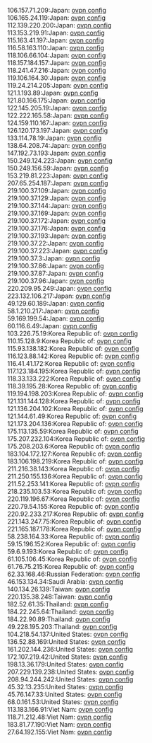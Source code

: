 106.157.71.209:Japan: [ovpn config](vpn/106_157_71_209.ovpn)  
106.165.24.119:Japan: [ovpn config](vpn/106_165_24_119.ovpn)  
112.139.220.200:Japan: [ovpn config](vpn/112_139_220_200.ovpn)  
113.153.219.91:Japan: [ovpn config](vpn/113_153_219_91.ovpn)  
115.163.41.197:Japan: [ovpn config](vpn/115_163_41_197.ovpn)  
116.58.163.110:Japan: [ovpn config](vpn/116_58_163_110.ovpn)  
118.106.66.104:Japan: [ovpn config](vpn/118_106_66_104.ovpn)  
118.157.184.157:Japan: [ovpn config](vpn/118_157_184_157.ovpn)  
118.241.47.216:Japan: [ovpn config](vpn/118_241_47_216.ovpn)  
119.106.164.30:Japan: [ovpn config](vpn/119_106_164_30.ovpn)  
119.24.214.205:Japan: [ovpn config](vpn/119_24_214_205.ovpn)  
121.1.193.89:Japan: [ovpn config](vpn/121_1_193_89.ovpn)  
121.80.166.175:Japan: [ovpn config](vpn/121_80_166_175.ovpn)  
122.145.205.19:Japan: [ovpn config](vpn/122_145_205_19.ovpn)  
122.222.165.58:Japan: [ovpn config](vpn/122_222_165_58.ovpn)  
124.159.110.167:Japan: [ovpn config](vpn/124_159_110_167.ovpn)  
126.120.173.197:Japan: [ovpn config](vpn/126_120_173_197.ovpn)  
133.114.78.19:Japan: [ovpn config](vpn/133_114_78_19.ovpn)  
138.64.208.74:Japan: [ovpn config](vpn/138_64_208_74.ovpn)  
147.192.73.193:Japan: [ovpn config](vpn/147_192_73_193.ovpn)  
150.249.124.223:Japan: [ovpn config](vpn/150_249_124_223.ovpn)  
150.249.156.59:Japan: [ovpn config](vpn/150_249_156_59.ovpn)  
153.219.81.223:Japan: [ovpn config](vpn/153_219_81_223.ovpn)  
207.65.254.187:Japan: [ovpn config](vpn/207_65_254_187.ovpn)  
219.100.37.109:Japan: [ovpn config](vpn/219_100_37_109.ovpn)  
219.100.37.129:Japan: [ovpn config](vpn/219_100_37_129.ovpn)  
219.100.37.144:Japan: [ovpn config](vpn/219_100_37_144.ovpn)  
219.100.37.169:Japan: [ovpn config](vpn/219_100_37_169.ovpn)  
219.100.37.172:Japan: [ovpn config](vpn/219_100_37_172.ovpn)  
219.100.37.176:Japan: [ovpn config](vpn/219_100_37_176.ovpn)  
219.100.37.193:Japan: [ovpn config](vpn/219_100_37_193.ovpn)  
219.100.37.22:Japan: [ovpn config](vpn/219_100_37_22.ovpn)  
219.100.37.223:Japan: [ovpn config](vpn/219_100_37_223.ovpn)  
219.100.37.3:Japan: [ovpn config](vpn/219_100_37_3.ovpn)  
219.100.37.86:Japan: [ovpn config](vpn/219_100_37_86.ovpn)  
219.100.37.87:Japan: [ovpn config](vpn/219_100_37_87.ovpn)  
219.100.37.96:Japan: [ovpn config](vpn/219_100_37_96.ovpn)  
220.209.95.249:Japan: [ovpn config](vpn/220_209_95_249.ovpn)  
223.132.106.217:Japan: [ovpn config](vpn/223_132_106_217.ovpn)  
49.129.60.189:Japan: [ovpn config](vpn/49_129_60_189.ovpn)  
58.1.210.217:Japan: [ovpn config](vpn/58_1_210_217.ovpn)  
59.169.199.54:Japan: [ovpn config](vpn/59_169_199_54.ovpn)  
60.116.6.49:Japan: [ovpn config](vpn/60_116_6_49.ovpn)  
103.226.75.19:Korea Republic of: [ovpn config](vpn/103_226_75_19.ovpn)  
110.15.128.9:Korea Republic of: [ovpn config](vpn/110_15_128_9.ovpn)  
115.93.138.182:Korea Republic of: [ovpn config](vpn/115_93_138_182.ovpn)  
116.123.88.142:Korea Republic of: [ovpn config](vpn/116_123_88_142.ovpn)  
116.41.41.172:Korea Republic of: [ovpn config](vpn/116_41_41_172.ovpn)  
117.123.184.195:Korea Republic of: [ovpn config](vpn/117_123_184_195.ovpn)  
118.33.133.222:Korea Republic of: [ovpn config](vpn/118_33_133_222.ovpn)  
118.39.195.28:Korea Republic of: [ovpn config](vpn/118_39_195_28.ovpn)  
119.194.198.203:Korea Republic of: [ovpn config](vpn/119_194_198_203.ovpn)  
121.131.144.128:Korea Republic of: [ovpn config](vpn/121_131_144_128.ovpn)  
121.136.204.102:Korea Republic of: [ovpn config](vpn/121_136_204_102.ovpn)  
121.144.61.49:Korea Republic of: [ovpn config](vpn/121_144_61_49.ovpn)  
121.173.204.136:Korea Republic of: [ovpn config](vpn/121_173_204_136.ovpn)  
175.113.135.59:Korea Republic of: [ovpn config](vpn/175_113_135_59.ovpn)  
175.207.232.104:Korea Republic of: [ovpn config](vpn/175_207_232_104.ovpn)  
175.208.203.6:Korea Republic of: [ovpn config](vpn/175_208_203_6.ovpn)  
183.104.172.127:Korea Republic of: [ovpn config](vpn/183_104_172_127.ovpn)  
183.106.198.219:Korea Republic of: [ovpn config](vpn/183_106_198_219.ovpn)  
211.216.38.143:Korea Republic of: [ovpn config](vpn/211_216_38_143.ovpn)  
211.250.155.136:Korea Republic of: [ovpn config](vpn/211_250_155_136.ovpn)  
211.52.253.141:Korea Republic of: [ovpn config](vpn/211_52_253_141.ovpn)  
218.235.103.53:Korea Republic of: [ovpn config](vpn/218_235_103_53.ovpn)  
220.119.196.67:Korea Republic of: [ovpn config](vpn/220_119_196_67.ovpn)  
220.79.54.155:Korea Republic of: [ovpn config](vpn/220_79_54_155.ovpn)  
220.92.233.217:Korea Republic of: [ovpn config](vpn/220_92_233_217.ovpn)  
221.143.247.75:Korea Republic of: [ovpn config](vpn/221_143_247_75.ovpn)  
221.165.187.178:Korea Republic of: [ovpn config](vpn/221_165_187_178.ovpn)  
58.238.164.33:Korea Republic of: [ovpn config](vpn/58_238_164_33.ovpn)  
59.15.196.152:Korea Republic of: [ovpn config](vpn/59_15_196_152.ovpn)  
59.6.9.193:Korea Republic of: [ovpn config](vpn/59_6_9_193.ovpn)  
61.105.106.45:Korea Republic of: [ovpn config](vpn/61_105_106_45.ovpn)  
61.76.75.215:Korea Republic of: [ovpn config](vpn/61_76_75_215.ovpn)  
62.33.168.46:Russian Federation: [ovpn config](vpn/62_33_168_46.ovpn)  
46.153.134.34:Saudi Arabia: [ovpn config](vpn/46_153_134_34.ovpn)  
140.134.26.139:Taiwan: [ovpn config](vpn/140_134_26_139.ovpn)  
220.135.38.248:Taiwan: [ovpn config](vpn/220_135_38_248.ovpn)  
182.52.61.35:Thailand: [ovpn config](vpn/182_52_61_35.ovpn)  
184.22.245.64:Thailand: [ovpn config](vpn/184_22_245_64.ovpn)  
184.22.90.89:Thailand: [ovpn config](vpn/184_22_90_89.ovpn)  
49.228.195.203:Thailand: [ovpn config](vpn/49_228_195_203.ovpn)  
104.218.54.137:United States: [ovpn config](vpn/104_218_54_137.ovpn)  
136.52.88.169:United States: [ovpn config](vpn/136_52_88_169.ovpn)  
161.202.144.236:United States: [ovpn config](vpn/161_202_144_236.ovpn)  
172.107.219.42:United States: [ovpn config](vpn/172_107_219_42.ovpn)  
198.13.36.179:United States: [ovpn config](vpn/198_13_36_179.ovpn)  
207.229.139.238:United States: [ovpn config](vpn/207_229_139_238.ovpn)  
208.94.244.242:United States: [ovpn config](vpn/208_94_244_242.ovpn)  
45.32.13.235:United States: [ovpn config](vpn/45_32_13_235.ovpn)  
45.76.147.33:United States: [ovpn config](vpn/45_76_147_33.ovpn)  
68.0.161.53:United States: [ovpn config](vpn/68_0_161_53.ovpn)  
113.183.166.91:Viet Nam: [ovpn config](vpn/113_183_166_91.ovpn)  
118.71.212.48:Viet Nam: [ovpn config](vpn/118_71_212_48.ovpn)  
183.81.77.190:Viet Nam: [ovpn config](vpn/183_81_77_190.ovpn)  
27.64.192.155:Viet Nam: [ovpn config](vpn/27_64_192_155.ovpn)  
